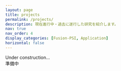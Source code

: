 ```yaml
---
layout: page
title: projects
permalink: /projects/
description: 現在進行中・過去に遂行した研究を紹介します。
nav: true
nav_order: 4
display_categories: [Fusion-PSI, Application]
horizontal: false
---
```


Under construction...  
準備中